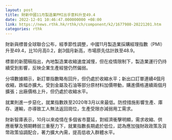 ```yaml
---
layout: post
title: 財新中國11月製造業PMI出乎意料升至49.4
date: 2022-12-01 10:46:47.000000000 +08:00
link: https://news.rthk.hk/rthk/ch/component/k2/1677980-20221201.htm
categories: rthk
---
```


財新與標普全球聯合公布，經季節性調整，中國11月製造業採購經理指數（PMI）升至49.4，比10月高0.2，創3個月新高，市場原先估計跌至48.9。

標普的新聞稿指出，內地製造業收縮速度減慢，但在疫情限制下，製造業運行仍持續受到影響，反映企業生產經營仍然偏弱。

分項數據顯示，新訂單指數略有回升，但仍處於收縮水平；新出口訂單連續4個月收縮，跌幅亦擴大。受到金屬及石油等部分原材料加價帶動，購進價格連續兩個月擴張；出廠價格上升，但仍處於收縮水平。

就業則進一步惡化，就業指數跌至2020年3月以來最低。防控措施影響生產、庫存、運輸，亦導致工人無法返回崗位，生產受限亦減弱用工需求。

財新智庫表示，10月以來疫情在多個省市蔓延，對經濟衝擊明顯，需求收縮、供應衝擊及預期轉弱三重壓力下，就業指數長期處於低位，認為應加強財政政策及貨幣政策協調配合，著力擴大內需，提高低收入群體水平。
